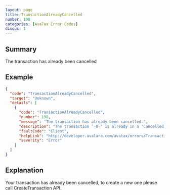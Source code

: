 ```yaml
---
layout: page
title: TransactionAlreadyCancelled
number: 198
categories: [AvaTax Error Codes]
disqus: 1
---
```


## Summary

The transaction has already been cancelled

## Example

```json
{
  "code": "TransactionAlreadyCancelled",
  "target": "Unknown",
  "details": [
    {
      "code": "TransactionAlreadyCancelled",
      "number": 198,
      "message": "The transaction has already been cancelled.",
      "description": "The transaction '-0-' is already in a 'Cancelled' status. There is nothing to be done.",
      "faultCode": "Client",
      "helpLink": "http://developer.avalara.com/avatax/errors/TransactionAlreadyCancelled",
      "severity": "Error"
    }
  ]
}
```

## Explanation

Your transaction has already been cancelled, to create a new one please call CreateTransaction API.
